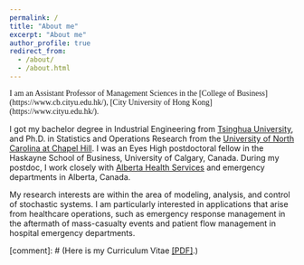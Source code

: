 ```yaml
---
permalink: /
title: "About me"
excerpt: "About me"
author_profile: true
redirect_from:
  - /about/
  - /about.html
---
```


<p style="font-family:verdana">
I am an Assistant Professor of Management Sciences in the [College of Business](https://www.cb.cityu.edu.hk/), [City University of Hong Kong](https://www.cityu.edu.hk/).</p>

I got my bachelor degree in Industrial Engineering from [Tsinghua University](https://en.wikipedia.org/wiki/Tsinghua_University), and Ph.D. in Statistics and Operations Research from the [University of North Carolina at Chapel Hill](https://en.wikipedia.org/wiki/University_of_North_Carolina_at_Chapel_Hill). I was an Eyes High postdoctoral fellow in the Haskayne School of Business, University of Calgary, Canada. During my postdoc, I work closely with [Alberta Health Services](https://www.albertahealthservices.ca/) and emergency departments in Alberta, Canada.

My research interests are within the area of modeling, analysis, and control of stochastic systems. I am particularly interested in applications that arise from healthcare operations, such as emergency response management in the aftermath of mass-casualty events and patient flow management in hospital emergency departments.

[comment]: # (Here is my Curriculum Vitae [\[PDF\]](https://www.dropbox.com/s/afbiukkav30uuko/CV_Zhankun_v2.pdf?dl=0).)
<!---
I am also a big fan of North Carolina Tar Heels ([GoHeels](https://twitter.com/GoHeels)). My favorite sports are badminton, hiking, and soccer.
--->

